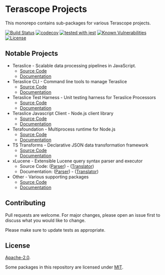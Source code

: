 # Terascope Projects

This monorepo contains sub-packages for various Terascope projects.

[![Build Status](https://travis-ci.com/terascope/teraslice.svg?branch=master)](https://travis-ci.com/terascope/teraslice)
[![codecov](https://codecov.io/gh/terascope/teraslice/branch/master/graph/badge.svg)](https://codecov.io/gh/terascope/teraslice)
[![tested with jest](https://img.shields.io/badge/tested_with-jest-99424f.svg)](https://github.com/facebook/jest)
[![Known Vulnerabilities](https://snyk.io/test/github/terascope/teraslice/badge.svg)](https://snyk.io/test/github/terascope/teraslice)
[![License](https://img.shields.io/badge/License-Apache%202.0-blue.svg)](https://opensource.org/licenses/Apache-2.0)

## Notable Projects

- Teraslice - Scalable data processing pipelines in JavaScript.
    - [Source Code](https://github.com/terascope/teraslice/tree/master/packages/teraslice)
    - [Documentation](https://terascope.github.io/teraslice/docs/overview)
- Teraslice CLI - Command line tools to manage Teraslice
    - [Source Code](https://github.com/terascope/teraslice/tree/master/packages/teraslice-cli)
    - [Documentation](https://terascope.github.io/teraslice/docs/packages/teraslice-cli/overview)
- Teraslice Test Harness - Unit testing harness for Teraslice Processors
    - [Source Code](https://github.com/terascope/teraslice/tree/master/packages/teraslice-test-harness)
    - [Documentation](https://terascope.github.io/teraslice/docs/packages/teraslice-test-harness/overview)
- Teraslice Javascript Client - Node.js client library
    - [Source Code](https://github.com/terascope/teraslice/tree/master/packages/teraslice-client-js)
    - [Documentation](https://terascope.github.io/teraslice/docs/packages/teraslice-client-js/overview)
- Terafoundation - Multiprocess runtime for Node.js
    - [Source Code](https://github.com/terascope/teraslice/tree/master/packages/terafoundation)
    - [Documentation](https://terascope.github.io/teraslice/docs/packages/terafoundation/overview)
- TS Transforms - Declarative JSON data transformation framework
    - [Source Code](https://github.com/terascope/teraslice/tree/master/packages/ts-transforms)
    - [Documentation](https://terascope.github.io/teraslice/docs/packages/ts-transforms/overview)
- xLucene - Extensible Lucene query syntax parser and executor
    - Source Code: ([Parser](https://github.com/terascope/teraslice/tree/master/packages/xlucene-parser)) - ([Translator](https://github.com/terascope/teraslice/tree/master/packages/xlucene-translator))
    - Documentation: ([Parser](https://terascope.github.io/teraslice/docs/packages/xlucene-parser/overview)) - ([Translator](https://terascope.github.io/teraslice/docs/packages/xlucene-translator/overview))
- Other - Various supporting packages
    - [Source Code](https://github.com/terascope/teraslice/tree/master/packages)
    - [Documentation](https://terascope.github.io/teraslice/docs/packages)

## Contributing

Pull requests are welcome. For major changes, please open an issue first to discuss what you would like to change.

Please make sure to update tests as appropriate.

## License

[Apache-2.0](./LICENSE).

Some packages in this repository are licensed under [MIT](https://opensource.org/licenses/MIT).
